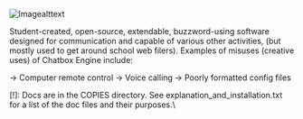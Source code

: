 ![Imagealttext](https://media.discordapp.net/attachments/755174018663055483/851306563365109820/unknown.png)

Student-created, open-source, extendable, buzzword-using software designed for communication and capable of various other activities, (but mostly used to get around school web filers). Examples of misuses (creative uses) of Chatbox Engine include:

-> Computer remote control
-> Voice calling
-> Poorly formatted config files

[!]: Docs are in the COPIES directory. See explanation_and_installation.txt for a list of the doc files and their purposes.\